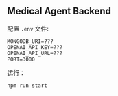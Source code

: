 ## Medical Agent Backend

配置 `.env` 文件:
```
MONGODB_URI=???
OPENAI_API_KEY=???
OPENAI_API_URL=???
PORT=3000
```

运行：
```
npm run start
```


